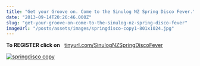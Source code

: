 ```yaml
---
title: "Get your Groove on. Come to the Sinulog NZ Spring Disco Fever."
date: "2013-09-14T20:26:46.000Z"
slug: "get-your-groove-on-come-to-the-sinulog-nz-spring-disco-fever"
imageUrl: "/posts/assets/images/springdisco-copy1-801x1024.jpg"
---
```


**To REGISTER click on**   [tinyurl.com/SinulogNZSpringDiscoFever](http://tinyurl.com/SinulogNZSpringDiscoFever)

[![springdisco copy](https://i0.wp.com/santonino-nz.org/wp-content/uploads/2013/09/springdisco-copy1-801x1024.jpg?resize=801%2C1024)](https://i0.wp.com/santonino-nz.org/wp-content/uploads/2013/09/springdisco-copy1.jpg)